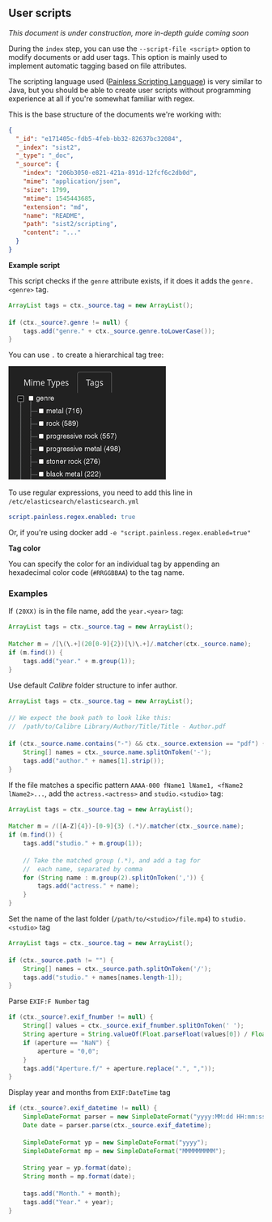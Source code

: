 ## User scripts

*This document is under construction, more in-depth guide coming soon*

During the `index` step, you can use the `--script-file <script>` option to
modify documents or add user tags. This option is mainly used to
implement automatic tagging based on file attributes.

The scripting language used 
([Painless Scripting Language](https://www.elastic.co/guide/en/elasticsearch/painless/7.4/index.html)) 
is very similar to Java, but you should be able to create user scripts
without programming experience at all if you're somewhat familiar with
regex.

This is the base structure of the documents we're working with:
```json
{
  "_id": "e171405c-fdb5-4feb-bb32-82637bc32084",
  "_index": "sist2",
  "_type": "_doc",
  "_source": {
    "index": "206b3050-e821-421a-891d-12fcf6c2db0d",
    "mime": "application/json",
    "size": 1799,
    "mtime": 1545443685,
    "extension": "md",
    "name": "README",
    "path": "sist2/scripting",
    "content": "..."
  }
}
```

**Example script**

This script checks if the `genre` attribute exists, if it does
it adds the `genre.<genre>` tag. 
```Java
ArrayList tags = ctx._source.tag = new ArrayList();

if (ctx._source?.genre != null) {
    tags.add("genre." + ctx._source.genre.toLowerCase());
}
```

You can use `.` to create a hierarchical tag tree:

![scripting/genre_example](genre_example.png)


To use regular expressions, you need to add this line in `/etc/elasticsearch/elasticsearch.yml`
```yaml
script.painless.regex.enabled: true
```
Or, if you're using docker add `-e "script.painless.regex.enabled=true"`

**Tag color**

You can specify the color for an individual tag by appending an 
hexadecimal color code (`#RRGGBBAA`) to the tag name.

### Examples

If `(20XX)` is in the file name, add the `year.<year>` tag:
```Java
ArrayList tags = ctx._source.tag = new ArrayList();

Matcher m = /[\(\.+](20[0-9]{2})[\)\.+]/.matcher(ctx._source.name);
if (m.find()) {
    tags.add("year." + m.group(1));
}
```

Use default *Calibre* folder structure to infer author.
```Java
ArrayList tags = ctx._source.tag = new ArrayList();

// We expect the book path to look like this:
//  /path/to/Calibre Library/Author/Title/Title - Author.pdf

if (ctx._source.name.contains("-") && ctx._source.extension == "pdf") {
    String[] names = ctx._source.name.splitOnToken('-');
    tags.add("author." + names[1].strip());
}
```

If the file matches a specific pattern `AAAA-000 fName1 lName1, <fName2 lName2>...`, add the `actress.<actress>` and 
`studio.<studio>` tag:
```Java
ArrayList tags = ctx._source.tag = new ArrayList();

Matcher m = /([A-Z]{4})-[0-9]{3} (.*)/.matcher(ctx._source.name);
if (m.find()) {
    tags.add("studio." + m.group(1));

    // Take the matched group (.*), and add a tag for
    //  each name, separated by comma
    for (String name : m.group(2).splitOnToken(',')) {
        tags.add("actress." + name);
    }
}
```

Set the name of the last folder (`/path/to/<studio>/file.mp4`) to `studio.<studio>` tag
```Java
ArrayList tags = ctx._source.tag = new ArrayList();

if (ctx._source.path != "") {
    String[] names = ctx._source.path.splitOnToken('/');
    tags.add("studio." + names[names.length-1]);
}
```

Parse `EXIF:F Number` tag
```Java
if (ctx._source?.exif_fnumber != null) {
    String[] values = ctx._source.exif_fnumber.splitOnToken(' ');
    String aperture = String.valueOf(Float.parseFloat(values[0]) / Float.parseFloat(values[1]));
    if (aperture == "NaN") {
        aperture = "0,0";
    }
    tags.add("Aperture.f/" + aperture.replace(".", ","));
}
```

Display year and months from `EXIF:DateTime` tag
```Java
if (ctx._source?.exif_datetime != null) {
    SimpleDateFormat parser = new SimpleDateFormat("yyyy:MM:dd HH:mm:ss");
    Date date = parser.parse(ctx._source.exif_datetime);

    SimpleDateFormat yp = new SimpleDateFormat("yyyy");
    SimpleDateFormat mp = new SimpleDateFormat("MMMMMMMMM");

    String year = yp.format(date);
    String month = mp.format(date);

    tags.add("Month." + month);
    tags.add("Year." + year);
}

```
